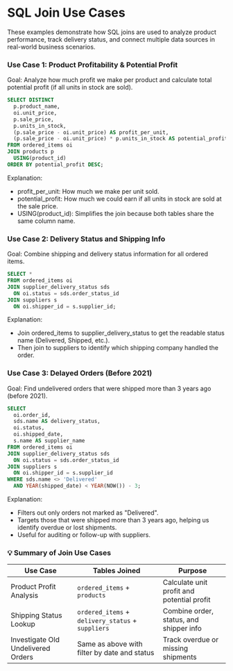 # SQL Join Use Cases
These examples demonstrate how SQL joins are used to analyze product performance, track delivery status, and connect multiple data sources in real-world business scenarios.

###  Use Case 1: Product Profitability & Potential Profit
Goal: Analyze how much profit we make per product and calculate total potential profit (if all units in stock are sold).

```sql
SELECT DISTINCT 
  p.product_name, 
  oi.unit_price, 
  p.sale_price,
  p.units_in_stock,
  (p.sale_price - oi.unit_price) AS profit_per_unit,
  (p.sale_price - oi.unit_price) * p.units_in_stock AS potential_profit
FROM ordered_items oi
JOIN products p
  USING(product_id)
ORDER BY potential_profit DESC;
```
Explanation:
- profit_per_unit: How much we make per unit sold.
- potential_profit: How much we could earn if all units in stock are sold at the sale price.
- USING(product_id): Simplifies the join because both tables share the same column name.

### Use Case 2: Delivery Status and Shipping Info
Goal: Combine shipping and delivery status information for all ordered items.
```sql
SELECT *
FROM ordered_items oi
JOIN supplier_delivery_status sds
  ON oi.status = sds.order_status_id
JOIN suppliers s
  ON oi.shipper_id = s.supplier_id;
```
Explanation:
- Join ordered_items to supplier_delivery_status to get the readable status name (Delivered, Shipped, etc.).
- Then join to suppliers to identify which shipping company handled the order.

### Use Case 3: Delayed Orders (Before 2021)
Goal: Find undelivered orders that were shipped more than 3 years ago (before 2021).
```sql
SELECT 
  oi.order_id, 
  sds.name AS delivery_status, 
  oi.status, 
  oi.shipped_date, 
  s.name AS supplier_name
FROM ordered_items oi
JOIN supplier_delivery_status sds
  ON oi.status = sds.order_status_id
JOIN suppliers s
  ON oi.shipper_id = s.supplier_id
WHERE sds.name <> 'Delivered'
  AND YEAR(shipped_date) < YEAR(NOW()) - 3;
```
Explanation:
- Filters out only orders not marked as "Delivered".
- Targets those that were shipped more than 3 years ago, helping us identify overdue or lost shipments.
- Useful for auditing or follow-up with suppliers.

### 💡 Summary of Join Use Cases
| Use Case                           | Tables Joined                                     | Purpose                                    |
| ---------------------------------- | ------------------------------------------------- | ------------------------------------------ |
| Product Profit Analysis            | `ordered_items` + `products`                      | Calculate unit profit and potential profit |
| Shipping Status Lookup             | `ordered_items` + `delivery_status` + `suppliers` | Combine order, status, and shipper info    |
| Investigate Old Undelivered Orders | Same as above with filter by date and status      | Track overdue or missing shipments         |




